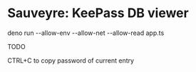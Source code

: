 # Sauveyre: KeePass DB viewer

 deno run --allow-env --allow-net --allow-read app.ts


 TODO

 CTRL+C to copy password of current entry